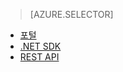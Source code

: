 ﻿> [AZURE.SELECTOR]
- [포털](http://azure.microsoft.com/blog/2014/09/10/getting-started-with-live-streaming-using-the-azure-management-portal/)
- [.NET SDK](https://msdn.microsoft.com/library/azure/dn783465.aspx)
- [REST API](https://msdn.microsoft.com/library/azure/dn783458.aspx) 


<!--HONumber=52-->